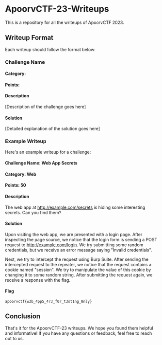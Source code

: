 # ApoorvCTF-23-Writeups

This is a repository for all the writeups of ApoorvCTF 2023.

## Writeup Format

Each writeup should follow the format below:

### Challenge Name

#### Category: 

#### Points: 

#### Description

[Description of the challenge goes here]

#### Solution

[Detailed explanation of the solution goes here]

### Example Writeup

Here's an example writeup for a challenge:

#### Challenge Name: Web App Secrets

#### Category: Web

#### Points: 50

#### Description

The web app at http://example.com/secrets is hiding some interesting secrets. Can you find them?

#### Solution

Upon visiting the web app, we are presented with a login page. After inspecting the page source, we notice that the login form is sending a POST request to http://example.com/login. We try submitting some random credentials, but we receive an error message saying "Invalid credentials".

Next, we try to intercept the request using Burp Suite. After sending the intercepted request to the repeater, we notice that the request contains a cookie named "session". We try to manipulate the value of this cookie by changing it to some random string. After submitting the request again, we receive a response with the flag.

#### Flag

`apoorvctf{w3b_4pp5_4r3_f0r_t3st1ng_0nly}`

## Conclusion

That's it for the ApoorvCTF-23 writeups. We hope you found them helpful and informative! If you have any questions or feedback, feel free to reach out to us.

